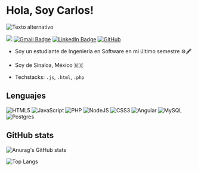 
# Hola, Soy Carlos! 
![Texto alternativo](https://media3.giphy.com/media/v1.Y2lkPTc5MGI3NjExaHg4dmwxMTNsOTJyZnpxczdrZjltM291MGNiZnV5dWs1OTBvYnR3MiZlcD12MV9pbnRlcm5hbF9naWZfYnlfaWQmY3Q9Zw/78XCFBGOlS6keY1Bil/giphy.gif)

![](https://img.shields.io/badge/Carlos%20Antonio%20%20Garcia%20Leal-6632a8)
[![Gmail Badge](https://img.shields.io/badge/Gmail-D14836?style=flat&logo=gmail&logoColor=white)](mailto:cargarcia085@gmail.com)
[![LinkedIn Badge](https://img.shields.io/badge/LinkedIn-0A66C2?style=flat&logo=linkedin&logoColor=white)](https://www.linkedin.com/in/garciacarlos20/)
[![GitHub](https://img.shields.io/badge/GitHub-181717?style=flat&logo=github&logoColor=white)](https://github.com/CarlosGarcia20)


* Soy un estudiante de Ingeniería en Software en mi último semestre ⚙️🖋️
* Soy de Sinaloa, México 🇲🇽

* Techstacks: `.js`, `.html`, `.php`

## Lenguajes
![HTML5](https://img.shields.io/badge/html5-%23E34F26.svg?style=for-the-badge&logo=html5&logoColor=white)
![JavaScript](https://img.shields.io/badge/javascript-%23323330.svg?style=for-the-badge&logo=javascript&logoColor=%23F7DF1E)
![PHP](https://img.shields.io/badge/php-%23777BB4.svg?style=for-the-badge&logo=php&logoColor=white)
![NodeJS](https://img.shields.io/badge/node.js-6DA55F?style=for-the-badge&logo=node.js&logoColor=white)
![CSS3](https://img.shields.io/badge/css3-%231572B6.svg?style=for-the-badge&logo=css3&logoColor=white)
![Angular](https://img.shields.io/badge/angular-%23DD0031.svg?style=for-the-badge&logo=angular&logoColor=white)
![MySQL](https://img.shields.io/badge/mysql-4479A1.svg?style=for-the-badge&logo=mysql&logoColor=white)
![Postgres](https://img.shields.io/badge/postgres-%23316192.svg?style=for-the-badge&logo=postgresql&logoColor=white)



## GitHub stats
![Anurag's GitHub stats](https://github-readme-stats.vercel.app/api?username=CarlosGarcia20&show_icons=true&theme=outrun)

![Top Langs](https://github-readme-stats.vercel.app/api/top-langs/?username=CarlosGarcia20&layout=compact&theme=outrun)

